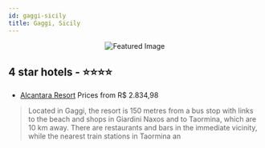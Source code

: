 ```yaml
---
id: gaggi-sicily
title: Gaggi, Sicily
---
```


<center><img src="https://i.travelapi.com/hotels/5000000/4220000/4211600/4211530/ed9cc0c7_z.jpg" alt="Featured Image" /></center>


##  4 star hotels - ⭐️⭐️⭐️⭐️

-    [Alcantara Resort](https://us.hurb.com/hotels/gaggi/alcantara-resort-JNP-JP233424?cmp=18055) Prices from R$ 2.834,98
   > Located in Gaggi, the resort is 150 metres from a bus stop with links to the beach and shops in Giardini Naxos and to Taormina, which are 10 km away. There are restaurants and bars in the immediate vicinity, while the nearest train stations in Taormina an
